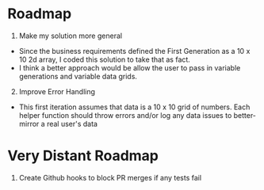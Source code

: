 # Roadmap

1. Make my solution more general
- Since the business requirements defined the First Generation as a 10 x 10 2d array, I coded this solution to take that as fact.
- I think a better approach would be allow the user to pass in variable generations and variable data grids.

2. Improve Error Handling
- This first iteration assumes that data is a 10 x 10 grid of numbers. Each helper function should throw errors and/or log any data issues to better-mirror a real user's data

# Very Distant Roadmap

1. Create Github hooks to block PR merges if any tests fail
